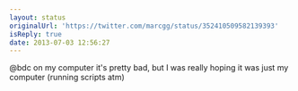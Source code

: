 ```yaml
---
layout: status
originalUrl: 'https://twitter.com/marcgg/status/352410509582139393'
isReply: true
date: 2013-07-03 12:56:27
---
```


@bdc on my computer it's pretty bad, but I was really hoping it was just my computer (running scripts atm)
